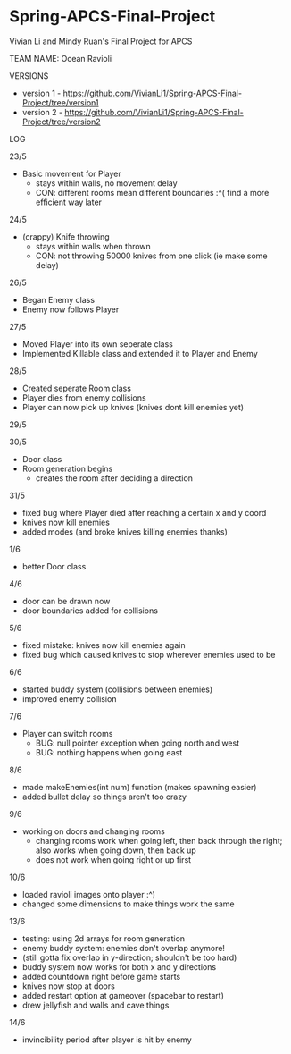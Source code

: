 # Spring-APCS-Final-Project
Vivian Li and Mindy Ruan's Final Project for APCS

TEAM NAME: Ocean Ravioli

VERSIONS
- version 1 - https://github.com/VivianLi1/Spring-APCS-Final-Project/tree/version1
- version 2 - https://github.com/VivianLi1/Spring-APCS-Final-Project/tree/version2

LOG

23/5
- Basic movement for Player
  - stays within walls, no movement delay
  - CON: different rooms mean different boundaries :^( find a more efficient way later

24/5
- (crappy) Knife throwing
  - stays within walls when thrown
  - CON: not throwing 50000 knives from one click (ie make some delay)

26/5
- Began Enemy class
- Enemy now follows Player

27/5
- Moved Player into its own seperate class
- Implemented Killable class and extended it to Player and Enemy

28/5
- Created seperate Room class
- Player dies from enemy collisions
- Player can now pick up knives (knives dont kill enemies yet)

29/5

30/5
- Door class
- Room generation begins
   - creates the room after deciding a direction

31/5
- fixed bug where Player died after reaching a certain x and y coord
- knives now kill enemies
- added modes (and broke knives killing enemies thanks)

1/6
- better Door class

4/6
- door can be drawn now
- door boundaries added for collisions

5/6
- fixed mistake: knives now kill enemies again
- fixed bug which caused knives to stop wherever enemies used to be

6/6
- started buddy system (collisions between enemies)
- improved enemy collision

7/6
- Player can switch rooms
   - BUG: null pointer exception when going north and west
   - BUG: nothing happens when going east

8/6
- made makeEnemies(int num) function (makes spawning easier)
- added bullet delay so things aren't too crazy

9/6
- working on doors and changing rooms
  - changing rooms work when going left, then back through the right; also works when going down, then back up
  - does not work when going right or up first

10/6
- loaded ravioli images onto player :^)
- changed some dimensions to make things work the same

13/6
- testing: using 2d arrays for room generation
- enemy buddy system: enemies don't overlap anymore!
- (still gotta fix overlap in y-direction; shouldn't be too hard)
- buddy system now works for both x and y directions
- added countdown right before game starts
- knives now stop at doors
- added restart option at gameover (spacebar to restart)
- drew jellyfish and walls and cave things

14/6
- invincibility period after player is hit by enemy
